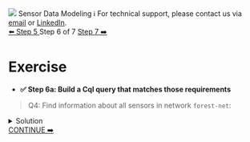 <!-- TOP -->
<div class="top">
  <img src="https://datastax-academy.github.io/katapod-shared-assets/images/ds-academy-logo.svg" />
  <span class="scenario-title">Sensor Data Modeling</span>
  <span class="scenario-subtitle">ℹ️ For technical support, please contact us via <a href="mailto:aleksandr.volochnev@datastax.com">email</a> or <a href="https://dtsx.io/aleks">LinkedIn</a>.</span> 
</div>

<!-- NAVIGATION -->
<div id="navigation-top" class="navigation-top">
 <a href='command:katapod.loadPage?[{"step":"step5"}]'
   class="btn btn-dark navigation-top-left">⬅️ Step 5
 </a>
<span class="step-count"> Step 6 of 7</span>
 <a href='command:katapod.loadPage?[{"step":"step7"}]' 
    class="btn btn-dark navigation-top-right">Step 7 ➡️
  </a>
</div>

<!-- CONTENT -->

# Exercise

- **✅ Step 6a: Build a Cql query that matches those requirements**

> Q4: Find information about all sensors in network `forest-net`:

<details>
  <summary>Solution</summary>

```
SELECT * 
FROM sensors_by_network
WHERE network = 'forest-net';
```
</details>

<!-- NAVIGATION -->
<div id="navigation-bottom" class="navigation-bottom">
 <a href='command:katapod.loadPage?[{"step":"step7"}]'
    class="btn btn-primary btn-astra navigation-bottom-right">CONTINUE ➡️
  </a>
</div>
